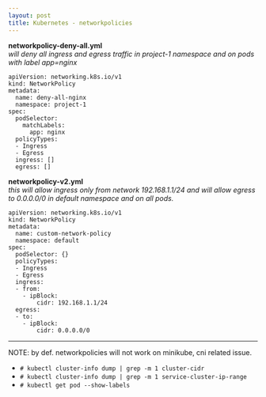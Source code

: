 ```yaml
---
layout: post
title: Kubernetes - networkpolicies
---
```


**networkpolicy-deny-all.yml** <br>
*will deny all ingress and egress traffic in project-1 namespace and on pods with label app=nginx*

```
apiVersion: networking.k8s.io/v1
kind: NetworkPolicy
metadata:
  name: deny-all-nginx
  namespace: project-1
spec:
  podSelector:
    matchLabels:
      app: nginx
  policyTypes:
  - Ingress
  - Egress
  ingress: []
  egress: []
```

**networkpolicy-v2.yml** <br>
*this will allow ingress only from network 192.168.1.1/24 and will allow egress to 0.0.0.0/0 in default namespace and on all pods.*
```
apiVersion: networking.k8s.io/v1
kind: NetworkPolicy
metadata:
  name: custom-network-policy
  namespace: default
spec:
  podSelector: {}
  policyTypes:
  - Ingress
  - Egress
  ingress:
  - from:
    - ipBlock:
        cidr: 192.168.1.1/24
  egress:
  - to:
    - ipBlock:
        cidr: 0.0.0.0/0
```
---

NOTE: by def. networkpolicies will not work on minikube, cni related issue.
- `# kubectl cluster-info dump | grep -m 1 cluster-cidr`
- `# kubectl cluster-info dump | grep -m 1 service-cluster-ip-range`
- `# kubectl get pod --show-labels`